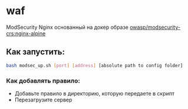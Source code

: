 # waf

ModSecurity Nginx основанный на докер образе [owasp/modsecurity-crs:nginx-alpine](https://hub.docker.com/r/owasp/modsecurity-crs/)

## Как запустить:

```bash
bash modsec_up.sh [port] [address] [absolute path to config folder]
```

### Как добавлять правило:

 - Добавьте правило в директорию, которую передаете в скрипт
 - Перезагрузите сервер
